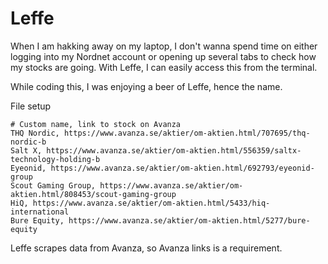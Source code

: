 # Leffe

When I am hakking away on my laptop, I don't wanna spend time on either logging into my Nordnet account or opening up several tabs to check how my stocks are going. 
With Leffe, I can easily access this from the terminal. 

While coding this, I was enjoying a beer of Leffe, hence the name.


File setup
```
# Custom name, link to stock on Avanza
THQ Nordic, https://www.avanza.se/aktier/om-aktien.html/707695/thq-nordic-b
Salt X, https://www.avanza.se/aktier/om-aktien.html/556359/saltx-technology-holding-b
Eyeonid, https://www.avanza.se/aktier/om-aktien.html/692793/eyeonid-group
Scout Gaming Group, https://www.avanza.se/aktier/om-aktien.html/808453/scout-gaming-group
HiQ, https://www.avanza.se/aktier/om-aktien.html/5433/hiq-international
Bure Equity, https://www.avanza.se/aktier/om-aktien.html/5277/bure-equity
```

Leffe scrapes data from Avanza, so Avanza links is a requirement.

